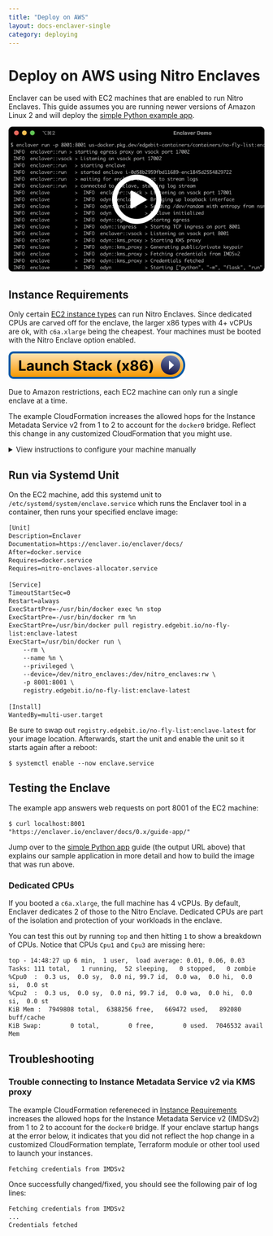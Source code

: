 ```yaml
---
title: "Deploy on AWS"
layout: docs-enclaver-single
category: deploying
---
```


# Deploy on AWS using Nitro Enclaves

Enclaver can be used with EC2 machines that are enabled to run Nitro Enclaves. This guide assumes you are running newer versions of Amazon Linux 2 and will deploy the [simple Python example app][app].

[![No-Fly demo on YouTube](img/thumb-run.png)](https://www.youtube.com/watch?v=MBXxzeiGYew)

## Instance Requirements

Only certain [EC2 instance types][instance-req] can run Nitro Enclaves. Since dedicated CPUs are carved off for the enclave, the larger x86 types with 4+ vCPUs are ok, with `c6a.xlarge` being the cheapest. Your machines must be booted with the Nitro Enclave option enabled.

[![CloudFormation](img/launch-stack-x86.svg)][cloudformation-x86]

Due to Amazon restrictions, each EC2 machine can only run a single enclave at a time.

The example CloudFormation increases the allowed hops for the Instance Metadata Service v2 from 1 to 2 to account for the `docker0` bridge. Reflect this change in any customized CloudFormation that you might use.

<details>
  <summary>View instructions to configure your machine manually</summary>

First, install the Nitro Enclave packages:

```console
$ amazon-linux-extras install aws-nitro-enclaves-cli
$ yum install aws-nitro-enclaves-cli-devel -y
```

Then, give your user access to the Nitro Enclaves and Docker groups:

```console
$ usermod -aG ne ec2-user
$ usermod -aG docker ec2-user
```

Last, configure the resources to dedicate to your enclaves:

```console
$ sed -i 's/cpu_count: 2/cpu_count: 1/g' /etc/nitro_enclaves/allocator.yaml
$ sed -i 's/memory_mib: 512/memory_mib: 3072/g' /etc/nitro_enclaves/allocator.yaml
$ systemctl start nitro-enclaves-allocator.service && sudo systemctl enable nitro-enclaves-allocator.service
$ systemctl start docker && sudo systemctl enable docker
```

Starting the Nitro allocator at boot is important because hugepages needs to find contiguous sections of RAM, which is easy when nothing is using your RAM yet.

Unless you started your instance with a modified `HttpPutResponseHopLimit` from 1 to 2, you will need to run your container with host networking (`--net=host`) instead of the example shown below in order to connect to the instance metadata service.

</details>

## Run via Systemd Unit

On the EC2 machine, add this systemd unit to `/etc/systemd/system/enclave.service` which runs the Enclaver tool in a container, then runs your specified enclave image:

```systemd
[Unit]
Description=Enclaver
Documentation=https://enclaver.io/enclaver/docs/
After=docker.service
Requires=docker.service
Requires=nitro-enclaves-allocator.service

[Service]
TimeoutStartSec=0
Restart=always
ExecStartPre=-/usr/bin/docker exec %n stop
ExecStartPre=-/usr/bin/docker rm %n
ExecStartPre=/usr/bin/docker pull registry.edgebit.io/no-fly-list:enclave-latest
ExecStart=/usr/bin/docker run \
    --rm \
    --name %n \
    --privileged \
    --device=/dev/nitro_enclaves:/dev/nitro_enclaves:rw \
    -p 8001:8001 \
    registry.edgebit.io/no-fly-list:enclave-latest

[Install]
WantedBy=multi-user.target
```

Be sure to swap out `registry.edgebit.io/no-fly-list:enclave-latest` for your image location. Afterwards, start the unit and enable the unit so it starts again after a reboot:

```console
$ systemctl enable --now enclave.service
```

## Testing the Enclave

The example app answers web requests on port 8001 of the EC2 machine:

```console
$ curl localhost:8001
"https://enclaver.io/enclaver/docs/0.x/guide-app/"
```

Jump over to the [simple Python app][app] guide (the output URL above) that explains our sample application in more detail and how to build the image that was run above.

### Dedicated CPUs

If you booted a `c6a.xlarge`, the full machine has 4 vCPUs. By default, Enclaver dedicates 2 of those to the Nitro Enclave. Dedicated CPUs are part of the isolation and protection of your workloads in the enclave.

You can test this out by running `top` and then hitting `1` to show a breakdown of CPUs. Notice that CPUs `Cpu1` and `Cpu3` are missing here:

```
top - 14:48:27 up 6 min,  1 user,  load average: 0.01, 0.06, 0.03
Tasks: 111 total,   1 running,  52 sleeping,   0 stopped,   0 zombie
%Cpu0  :  0.3 us,  0.0 sy,  0.0 ni, 99.7 id,  0.0 wa,  0.0 hi,  0.0 si,  0.0 st
%Cpu2  :  0.3 us,  0.0 sy,  0.0 ni, 99.7 id,  0.0 wa,  0.0 hi,  0.0 si,  0.0 st
KiB Mem :  7949808 total,  6388256 free,   669472 used,   892080 buff/cache
KiB Swap:        0 total,        0 free,        0 used.  7046532 avail Mem
```

## Troubleshooting

### Trouble connecting to Instance Metadata Service v2 via KMS proxy

The example CloudFormation refereneced in [Instance Requirements](#instance-requirements) increases the allowed hops for the Instance Metadata Service v2 (IMDSv2) from 1 to 2 to account for the `docker0` bridge. If your enclave startup hangs at the error below, it indicates that you did not reflect the hop change in a customized CloudFormation template, Terraform module or other tool used to launch your instances.

```
Fetching credentials from IMDSv2
```

Once successfully changed/fixed, you should see the following pair of log lines:

```
Fetching credentials from IMDSv2
...
Credentials fetched
```

[cloudformation-x86]: https://us-east-1.console.aws.amazon.com/cloudformation/home?region=us-east-1#/stacks/create/review?templateURL=https://enclaver-cloudformation.s3.amazonaws.com/enclaver.cloudformation-x86.yaml&stackName=Enclaver-Demo
[cloudformation-arm]: https://us-east-1.console.aws.amazon.com/cloudformation/home?region=us-east-1#/stacks/create/review?templateURL=https://enclaver-cloudformation.s3.amazonaws.com/enclaver.cloudformation-arm.yaml&stackName=Enclaver-Demo
[app]: guide-app.md
[instance-req]: https://docs.aws.amazon.com/enclaves/latest/user/nitro-enclave.html#nitro-enclave-reqs
